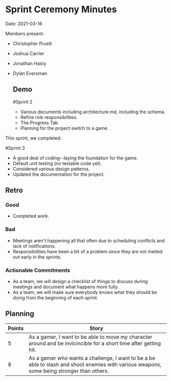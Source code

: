 # Sprint Ceremony Minutes
  
Date: 2021-03-16

Members present:

* Christopher Pruett
* Joshua Carrier
* Jonathan Hasty
* Dylan Eversman
  
  ## Demo
  
  #Sprint 2
  
  * Various documents including architecture.md, including the schema.
  * Refine role responsibilities. 
  * The Progress Tab
  * Planning for the project switch to a game. 

This sprint, we completed:

 #Sprint 3

 * A good deal of coding--laying the foundation for the game.
 * Default unit testing (no testable code yet).
 * Considered various design patterns.
 * Updated the documentation for the project. 
  
  
  ## Retro
  
  ### Good
  
  * Completed work. 
  
  
  ### Bad
  
  * Meetings aren't happening all that often due to scheduling conflicts and lack of notifications. 
  * Responsibilities have been a bit of a problem since they are not metted out early in the sprints. 
  
  ### Actionable Commitments
  
  * As a team, we will design a checklist of things to discuss during meetings and document what happens more fully.
  * As a team, we will make sure everybody knows what they should be doing from the beginning of each sprint.
  
  ## Planning
  
  Points | Story
  -------|--------
  5      | As a gamer, I want to be able to move my character around and be invicincible for a short time after getting hit.
  8      | As a gamer who wants a challenge, I want to be a be able to slash and shoot enemies with various weapons, some being stronger than others. 

